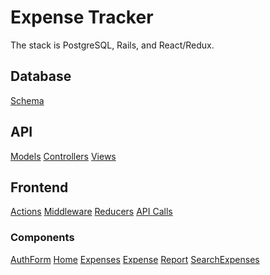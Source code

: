 # Expense Tracker

The stack is PostgreSQL, Rails, and React/Redux.

## Database
[Schema][schema]

## API
[Models][models]
[Controllers][controllers]
[Views][views]

## Frontend
[Actions][actions]
[Middleware][middleware]
[Reducers][reducers]
[API Calls][util]
### Components
[AuthForm][auth_form]
[Home][home]
[Expenses][expenses]
[Expense][expense]
[Report][report]
[SearchExpenses][searchexpenses]

[schema]: db/schema.rb
[models]: app/models
[controllers]: app/controllers
[views]: app/views
[actions]: frontend/actions
[middleware]: frontend/middleware
[reducers]: frontend/reducers
[util]: frontend/util
[auth_form]: frontend/components/auth_form
[home]: frontend/components/home
[expenses]: frontend/components/expenses
[expense]: frontend/components/expense
[report]: frontend/components/report
[searchexpenses]: frontend/components/search_expenses
